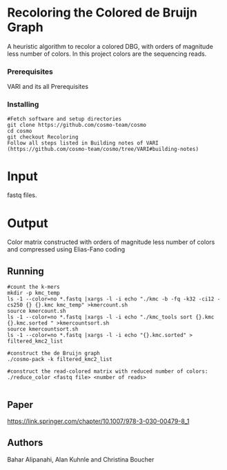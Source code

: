 # Recoloring  the  Colored  de  Bruijn  Graph
 A heuristic algorithm to recolor a colored DBG, with orders of magnitude less number of colors. In this project colors are the sequencing reads.
 ### Prerequisites

VARI and its all Prerequisites

### Installing
```
#Fetch software and setup directories
git clone https://github.com/cosmo-team/cosmo
cd cosmo
git checkout Recoloring
Follow all steps listed in Building notes of VARI (https://github.com/cosmo-team/cosmo/tree/VARI#building-notes)
```
# Input
fastq files.
# Output
Color matrix constructed with orders of magnitude less number of colors and compressed using Elias-Fano coding 
## Running 
```
#count the k-mers
mkdir -p kmc_temp
ls -1 --color=no *.fastq |xargs -l -i echo "./kmc -b -fq -k32 -ci12 -cs250 {} {}.kmc kmc_temp" >kmercount.sh
source kmercount.sh
ls -1 --color=no *.fastq |xargs -l -i echo "./kmc_tools sort {}.kmc {}.kmc.sorted " >kmercountsort.sh
source kmercountsort.sh
ls -1 --color=no *.fastq |xargs -l -i echo "{}.kmc.sorted" > filtered_kmc2_list

#construct the de Bruijn graph
./cosmo-pack -k filtered_kmc2_list

#construct the read-colored matrix with reduced number of colors:
./reduce_color <fastq file> <number of reads>


```
## Paper
https://link.springer.com/chapter/10.1007/978-3-030-00479-8_1

## Authors
Bahar Alipanahi, Alan Kuhnle and Christina Boucher

